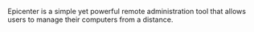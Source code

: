 Epicenter is a simple yet powerful remote administration tool that allows users to manage their computers from a distance.